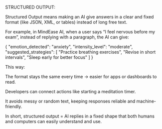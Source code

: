 STRUCTURED OUTPUT:


Structured Output means making an AI give answers in a clear and fixed format (like JSON, XML, or tables) instead of long free text.

For example, in MindEase AI, when a user says “I feel nervous before my exam”, instead of replying with a paragraph, the AI can give:

{
  "emotion_detected": "anxiety",
  "intensity_level": "moderate",
  "suggested_strategies": [
    "Practice breathing exercises",
    "Revise in short intervals",
    "Sleep early for better focus"
  ]
}


This way:

The format stays the same every time → easier for apps or dashboards to read.

Developers can connect actions like starting a meditation timer.

It avoids messy or random text, keeping responses reliable and machine-friendly.

In short, structured output = AI replies in a fixed shape that both humans and computers can easily understand and use.